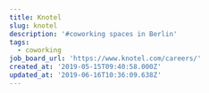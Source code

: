 ```yaml
---
title: Knotel
slug: knotel
description: '#coworking spaces in Berlin'
tags:
  - coworking
job_board_url: 'https://www.knotel.com/careers/'
created_at: '2019-05-15T09:40:58.000Z'
updated_at: '2019-06-16T10:36:09.638Z'
---
```

